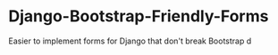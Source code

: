# Django-Bootstrap-Friendly-Forms
Easier to implement forms for Django that don't break Bootstrap
d
